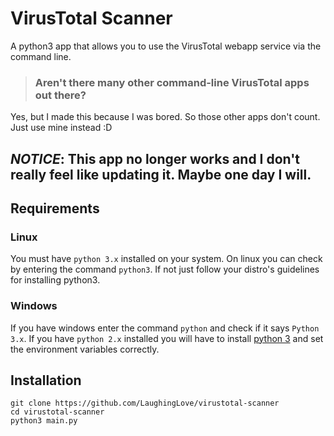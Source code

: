 # VirusTotal Scanner

A python3 app that allows you to use the VirusTotal webapp service via the command line.


> ### Aren't there many other command-line VirusTotal apps out there?
Yes, but I made this because I was bored. So those other apps don't count. Just use mine instead :D

## *NOTICE*: This app no longer works and I don't really feel like updating it. Maybe one day I will.

## Requirements

### Linux
You must have `python 3.x` installed on your system. On linux you can check by entering the command `python3`. If not just follow your distro's guidelines for installing python3.
### Windows
If you have windows enter the command `python` and check if it says `Python 3.x`. If you have `python 2.x` installed you will have to install [python 3](https://www.python.org/) and set the environment variables correctly.

## Installation

```
git clone https://github.com/LaughingLove/virustotal-scanner
cd virustotal-scanner
python3 main.py
```
